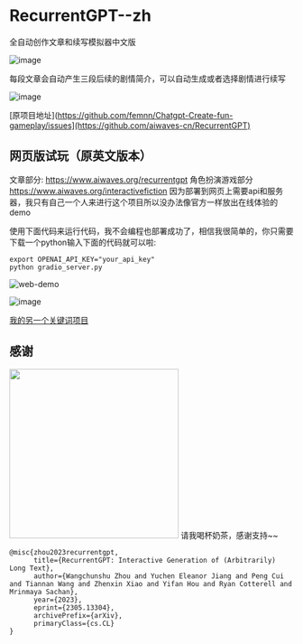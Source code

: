 # RecurrentGPT--zh

全自动创作文章和续写模拟器中文版

![image](http://m.qpic.cn/psc?/V51wssDj1XILak3qADmN1DgE0Y14y9tl/ruAMsa53pVQWN7FLK88i5nbPInUxEr0rh01hWHh96oUK8WFXbbXP.O5To6*VvRaUgOIqDNdgfGyipef3xzrKZr*OcWS*xs5zAYrZy12AQvA!/b&bo=GwaiAwAAAAADJ74!&rf=viewer_4)

每段文章会自动产生三段后续的剧情简介，可以自动生成或者选择剧情进行续写

![image](http://m.qpic.cn/psc?/V51wssDj1XILak3qADmN1DgE0Y14y9tl/ruAMsa53pVQWN7FLK88i5rCbaR8KFuYoMVBK9xri*Wz0i8XKITUXxU7AZgXfdUzhjazIPOKA2wr89v*YIAGjf4x1z9p5RWiCEChVmyCppEM!/b&bo=1APgAQAAAAADFwQ!&rf=viewer_4)

[原项目地址](https://github.com/femnn/Chatgpt-Create-fun-gameplay/issues](https://github.com/aiwaves-cn/RecurrentGPT)

## 网页版试玩（原英文版本）
文章部分:
https://www.aiwaves.org/recurrentgpt  角色扮演游戏部分 https://www.aiwaves.org/interactivefiction
因为部署到网页上需要api和服务器，我只有自己一个人来进行这个项目所以没办法像官方一样放出在线体验的demo

使用下面代码来运行代码，我不会编程也部署成功了，相信我很简单的，你只需要下载一个python输入下面的代码就可以啦:
```
export OPENAI_API_KEY="your_api_key"
python gradio_server.py
```

![web-demo](http://m.qpic.cn/psc?/V51wssDj1XILak3qADmN1DgE0Y14y9tl/ruAMsa53pVQWN7FLK88i5p4yBtqrjuizwXOLzLYmQU.fDhUQNaIjjVYNz898um0hrnPla6vXDoRG.OqG4eQ2zG*nZfDq*4z9O2MRo43U9Gs!/b&bo=.wLgAQAAAAADBzo!&rf=viewer_4)

![image](http://m.qpic.cn/psc?/V51wssDj1XILak3qADmN1DgE0Y14y9tl/ruAMsa53pVQWN7FLK88i5o5f.KOtjWu4UYfVwT8lkg98Xe597oB3UwqKdjTZaCvRbwbE0ZS.Q84Hlq0ZG8RYtfQYffLPLChVLXyDkF7TUEk!/b&bo=sgMSAwAAAAABB4A!&rf=viewer_4)

[我的另一个关键词项目](https://github.com/femnn/Chatgpt-Create-fun-gameplay)

## 感谢

<img src="https://raw.githubusercontent.com/femnn/ai-hualiaoshi/main/your_photo_url.jpg" width="300"/> 
 请我喝杯奶茶，感谢支持~~

```angular2
@misc{zhou2023recurrentgpt,
      title={RecurrentGPT: Interactive Generation of (Arbitrarily) Long Text}, 
      author={Wangchunshu Zhou and Yuchen Eleanor Jiang and Peng Cui and Tiannan Wang and Zhenxin Xiao and Yifan Hou and Ryan Cotterell and Mrinmaya Sachan},
      year={2023},
      eprint={2305.13304},
      archivePrefix={arXiv},
      primaryClass={cs.CL}
}
```
